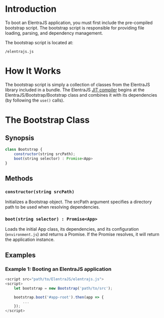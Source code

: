 # Introduction
To boot an ElentraJS application, you must first include the pre-compiled bootstrap script.  The bootstrap script is responsible for providing file loading, parsing, and dependency management.

The bootstrap script is located at:

`/elentrajs.js`

# How It Works
The bootstrap script is simply a collection of classes from the ElentraJS library included in a bundle.  The ElentraJS [JIT compiler](jit-compiler) begins at the ElentraJS/Bootstrap/Bootstrap class and combines it with its dependencies (by following the `use()` calls).

# The Bootstrap Class

## Synopsis
```javascript
class Bootstrap {
    constructor(string srcPath);
    boot(string selector) : Promise<App>
}
```

## Methods

### `constructor(string srcPath)`
Initializes a Bootstrap object.  The srcPath argument specifies a directory path to be used when resolving dependencies.

### `boot(string selector) : Promise<App>`
Loads the initial App class, its dependencies, and its configuration (`environment.js`) and returns a Promise.  If the Promise resolves, it will return the application instance.

## Examples

### Example 1: Booting an ElentraJS application
```javascript
<script src="path/to/ElentraJS/elentrajs.js">
<script>
    let bootstrap = new Bootstrap('path/to/src');

    bootstrap.boot('#app-root').then(app => {
        ...
    });
</script>
```